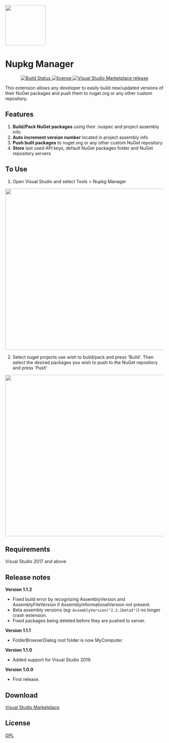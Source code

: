 ﻿﻿﻿﻿﻿<img src="https://raw.githubusercontent.com/MrPickles2009/NupkgManager/master/Images/nupkgManagerLogo.png" height="128px"># Nupkg Manager<p align="center">	<a href="https://github.com/MrPickles2009/NupkgManager" rel="nofollow">		<img src="https://img.shields.io/badge/build-passing-brightgreen.svg" alt="Build Status">	</a>  <a href="https://github.com/MrPickles2009/NupkgManager/blob/master/LICENSE">		<img src="https://img.shields.io/github/license/MrPickles2009/NupkgManager.svg" alt="license">	</a>	<a href="https://marketplace.visualstudio.com/items?itemName=BrokenCapoDevelopment.nupkgmanager">		<img src="https://img.shields.io/badge/release-v1.1.2-blue.svg" alt="Visual Studio Marketplace release">	</a></p>This extension allows any developer to easily build new/updated versions of their NuGet packages and push them to nuget.org or any other custom repository.## Features1. **Build/Pack NuGet packages** using their .nuspec and project assembly info2. **Auto increment version number** located in project assembly info3. **Push built packages** to nuget.org or any other custom NuGet repository4. **Store** last used API keys, default NuGet packages folder and NuGet repository servers## To Use1. Open Visual Studio and select Tools > Nupkg Manager<img src="https://raw.githubusercontent.com/MrPickles2009/NupkgManager/master/Images/1.png" height="512px">2. Select nuget projects use wish to build/pack and press 'Build'. Then select the desired packages you wish to push to the NuGet repository and press 'Push'<img src="https://raw.githubusercontent.com/MrPickles2009/NupkgManager/master/Images/2.png" height="512px">## RequirementsVisual Studio 2017 and above## Release notes**Version 1.1.2**- Fixed build error by recognizing AssemblyVersion and AssemblyFileVersion if AssemblyInformationalVersion not present.- Beta assembly versions (eg: `AssemblyVersion("2.2.1beta3")`) no longer crash extension.- Fixed packages being deleted before they are pushed to server.**Version 1.1.1**- FolderBrowserDialog root folder is now MyComputer.**Version 1.1.0**- Added support for Visual Studio 2019.**Version 1.0.0**- First release.## Download[Visual Studio Marketplace](https://marketplace.visualstudio.com/items?itemName=BrokenCapoDevelopment.nupkgmanager)## License[GPL](LICENSE)